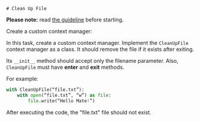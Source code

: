     # Сlean Up File

**Please note:** read [the guideline](https://github.com/mate-academy/py-task-guideline/blob/main/README.md) before starting.

Create a custom context manager:

In this task, create a custom context manager.
Implement the `CleanUpFile` context manager as a class. It should remove the file if it exists after exiting.

Its `__init__` method should accept only the filename parameter. 
Also, `CleanUpFile` must have **enter** and **exit** methods.

For example:
```python
with CleanUpFile(“file.txt”):
    with open(“file.txt”, “w”) as file:
        file.write(“Hello Mate!”)
```

After executing the code, the "file.txt" file should not exist.
